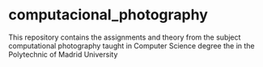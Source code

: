 # computacional_photography
This repository contains the assignments and theory from the subject computational photography taught in Computer Science degree the  in the Polytechnic of Madrid University
